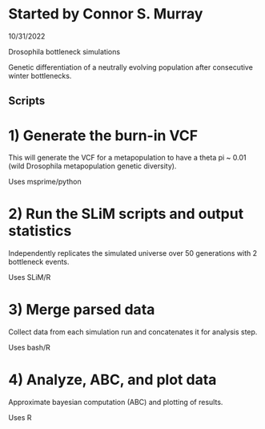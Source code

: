 # Started by Connor S. Murray
10/31/2022

Drosophila bottleneck simulations

Genetic differentiation of a neutrally evolving population after consecutive winter bottlenecks.

## Scripts
# 1) Generate the burn-in VCF

This will generate the VCF for a metapopulation to have a theta pi ~ 0.01 (wild Drosophila metapopulation genetic diversity).

Uses msprime/python

# 2) Run the SLiM scripts and output statistics

Independently replicates the simulated universe over 50 generations with 2 bottleneck events.

Uses SLiM/R

# 3) Merge parsed data

Collect data from each simulation run and concatenates it for analysis step.

Uses bash/R

# 4) Analyze, ABC, and plot data

Approximate bayesian computation (ABC) and plotting of results.

Uses R
